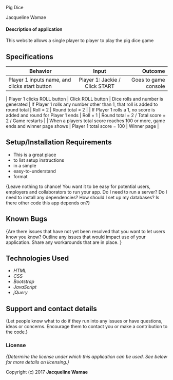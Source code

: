 Pig Dice

Jacqueline Wamae

#### Description of application

This website allows a single player to player to play the pig dice game

## Specifications

| Behavior        | Input           | Outcome  |
| ------------- |:-------------:| -----:|
| Player 1 inputs name, and clicks start button | Player 1: Jackie / Click START | Goes to game console |

| Player 1 clicks ROLL button | Click ROLL button | Dice rolls and number is generated
| If Player 1 rolls any number other than 1, that roll is added to round total | Roll = 2 | Round total = 2 |
| If Player 1 rolls a 1, no score is added and round for Player 1 ends | Roll = 1 | Round total = 2 / Total score = 2 / Game restarts |
| When a players total score reaches 100 or more, game ends and winner page shows | Player 1 total score = 100 | Winner page |

## Setup/Installation Requirements

* This is a great place
* to list setup instructions
* in a simple
* easy-to-understand
* format

{Leave nothing to chance! You want it to be easy for potential users, employers and collaborators to run your app. Do I need to run a server? Do I need to install any dependencies? How should I set up my databases? Is there other code this app depends on?}

## Known Bugs

{Are there issues that have not yet been resolved that you want to let users know you know? Outline any issues that would impact use of your application. Share any workarounds that are in place. }

## Technologies Used

* _HTML_
* _CSS_
* _Bootstrap_
* _JavaScript_
* _jQuery_

## Support and contact details

{Let people know what to do if they run into any issues or have questions, ideas or concerns.  Encourage them to contact you or make a contribution to the code.}

### License

*{Determine the license under which this application can be used.  See below for more details on licensing.}*

Copyright (c) 2017 **Jacqueline Wamae**
